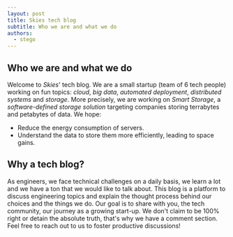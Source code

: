 ```yaml
---
layout: post
title: Skies tech blog
subtitle: Who we are and what we do
authors:
  - stego
---
```


## Who we are and what we do

Welcome to *Skies*' tech blog. We are a small startup (team of 6 tech people) working on fun topics:  *cloud*, *big data*, *automated deployment*, *distributed systems* and *storage*.
More precisely, we are working on *Smart Storage*, a *software-defined storage solution* targeting companies storing terrabytes and petabytes of data. 
We hope:

- Reduce the energy consumption of servers.
- Understand the data to store them more efficiently, leading to space gains.

## Why a tech blog?

As engineers, we face technical challenges on a daily basis, we learn a lot and we have a ton that we would like to talk about.
This blog is a platform to discuss engineering topics and explain the thought process behind our choices and the things we do.
Our goal is to share with you, the tech community, our journey as a growing start-up.
We don't claim to be 100% right or detain the absolute truth, that's why we have a comment section. 
Feel free to reach out to us to foster productive discussions!

